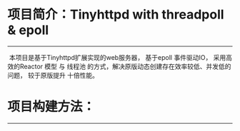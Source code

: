 # 项目简介：Tinyhttpd with threadpoll & epoll

------

​	本项目是基于Tinyhttpd扩展实现的web服务器， 基于epoll 事件驱动IO， 采用高效的Reactor 模型 与 线程池 的方式，解决原版动态创建存在效率较低、并发低的问题， 较于原版提升 十倍性能。

# 项目构建方法：

------

